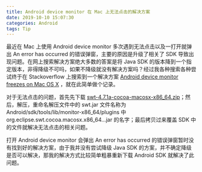 ```yaml
---
title: Android device monitor 在 Mac 上无法点击的解决方案
date: 2019-10-10 15:07:30
categories: Android
tags: Tip
---
```

最近在 Mac 上使用 Android device monitor 多次遇到无法点击以及一打开就弹出 An error has occurred 的错误弹窗，主要的原因是升级了相关了 SDK 导致出现问题。在网上搜索解决方案绝大多数的答案是将 Java SDK 的版本降到一个指定版本，非得降级不可吗，如果不降级就没有解决方案吗？经过我各种搜索各种尝试终于在 Stackoverflow 上搜索到一个解决方案 [Android device monitor freezes on Mac OS X](https://stackoverflow.com/questions/47089757/android-device-monitor-freezes-on-mac-os-x/47090518) ，就在此简单做个记录。

<!--more-->

对于无法点击的问题，首先先下载 [swt-4.7.1a-cocoa-macosx-x86_64.zip](https://www.eclipse.org/downloads/download.php?file=/eclipse/downloads/drops4/R-4.7.1a-201710090410/swt-4.7.1a-cocoa-macosx-x86_64.zip)；然后，解压，重命名解压文件中的 swt.jar 文件名称为 Android/sdk/tools/lib/monitor-x86_64/plugins 中 org.eclipse.swt.cocoa.macosx.x86_64...jar 的名字；最后拷贝过来覆盖 SDK 中的文件就解决无法点击的相关问题。

打开 Android device monitor 会弹出 An error has occurred 的错误弹窗暂时没有找到好的解决方案，由于我并没有尝试降级 Java SDK 的方案，并不确定降级是否可以解决，那我的解决方式比较简单粗暴重新下载 Android SDK 就解决了此问题。
